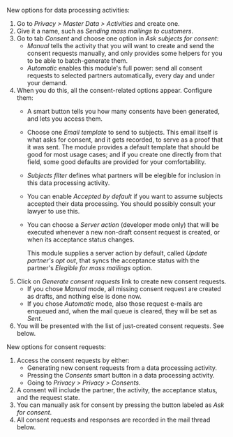 New options for data processing activities:

1.  Go to *Privacy \> Master Data \> Activities* and create one.
2.  Give it a name, such as *Sending mass mailings to customers*.
3.  Go to tab *Consent* and choose one option in *Ask subjects for
    consent*:
    - *Manual* tells the activity that you will want to create and send
      the consent requests manually, and only provides some helpers for
      you to be able to batch-generate them.
    - *Automatic* enables this module's full power: send all consent
      requests to selected partners automatically, every day and under
      your demand.
4.  When you do this, all the consent-related options appear. Configure
    them:
    - A smart button tells you how many consents have been generated,
      and lets you access them.

    - Choose one *Email template* to send to subjects. This email itself
      is what asks for consent, and it gets recorded, to serve as a
      proof that it was sent. The module provides a default template
      that should be good for most usage cases; and if you create one
      directly from that field, some good defaults are provided for your
      comfortability.

    - *Subjects filter* defines what partners will be elegible for
      inclusion in this data processing activity.

    - You can enable *Accepted by default* if you want to assume
      subjects accepted their data processing. You should possibly
      consult your lawyer to use this.

    - You can choose a *Server action* (developer mode only) that will
      be executed whenever a new non-draft consent request is created,
      or when its acceptance status changes.

      This module supplies a server action by default, called *Update
      partner's opt out*, that syncs the acceptance status with the
      partner's *Elegible for mass mailings* option.
5.  Click on *Generate consent requests* link to create new consent
    requests.
    - If you chose *Manual* mode, all missing consent request are
      created as drafts, and nothing else is done now.
    - If you chose *Automatic* mode, also those request e-mails are
      enqueued and, when the mail queue is cleared, they will be set as
      *Sent*.
6.  You will be presented with the list of just-created consent
    requests. See below.

New options for consent requests:

1.  Access the consent requests by either:
    - Generating new consent requests from a data processing activity.
    - Pressing the *Consents* smart button in a data processing
      activity.
    - Going to *Privacy \> Privacy \> Consents*.
2.  A consent will include the partner, the activity, the acceptance
    status, and the request state.
3.  You can manually ask for consent by pressing the button labeled as
    *Ask for consent*.
4.  All consent requests and responses are recorded in the mail thread
    below.
